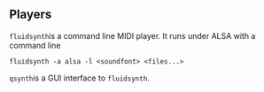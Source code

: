 
##  Players 


 `fluidsynth`is a command line MIDI player.
It runs under ALSA with a command line

```
fluidsynth -a alsa -l <soundfont> <files...>
```


 `qsynth`is a GUI interface to `fluidsynth`.
